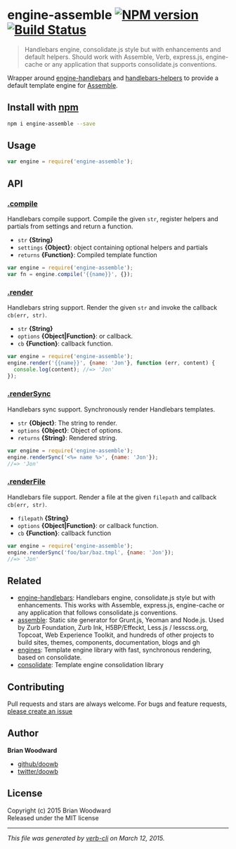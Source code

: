 # engine-assemble [![NPM version](https://badge.fury.io/js/engine-assemble.svg)](http://badge.fury.io/js/engine-assemble)  [![Build Status](https://travis-ci.org/doowb/engine-assemble.svg)](https://travis-ci.org/doowb/engine-assemble) 

> Handlebars engine, consolidate.js style but with enhancements and default helpers. Should work with Assemble, Verb, express.js, engine-cache or any application that supports consolidate.js conventions.

Wrapper around [engine-handlebars] and [handlebars-helpers] to provide a default template engine for [Assemble].

## Install with [npm](npmjs.org)

```bash
npm i engine-assemble --save
```

## Usage

```js
var engine = require('engine-assemble');
```

## API
### [.compile](./index.js#L51)

Handlebars compile support. Compile the given `str`, register helpers and partials from settings and return a function.

* `str` **{String}**    
* `settings` **{Object}**: object containing optional helpers and partials    
* `returns` **{Function}**: Compiled template function  

```js
var engine = require('engine-assemble');
var fn = engine.compile('{{name}}', {});
```

### [.render](./index.js#L76)

Handlebars string support. Render the given `str` and invoke the callback `cb(err, str)`.

* `str` **{String}**    
* `options` **{Object|Function}**: or callback.    
* `cb` **{Function}**: callback function.    

```js
var engine = require('engine-assemble');
engine.render('{{name}}', {name: 'Jon'}, function (err, content) {
  console.log(content); //=> 'Jon'
});
```

### [.renderSync](./index.js#L99)

Handlebars sync support. Synchronously render Handlebars templates.

* `str` **{Object}**: The string to render.    
* `options` **{Object}**: Object of options.    
* `returns` **{String}**: Rendered string.  

```js
var engine = require('engine-assemble');
engine.renderSync('<%= name %>', {name: 'Jon'});
//=> 'Jon'
```

### [.renderFile](./index.js#L121)

Handlebars file support. Render a file at the given `filepath` and callback `cb(err, str)`.

* `filepath` **{String}**    
* `options` **{Object|Function}**: or callback function.    
* `cb` **{Function}**: callback function    

```js
var engine = require('engine-assemble');
engine.renderSync('foo/bar/baz.tmpl', {name: 'Jon'});
//=> 'Jon'
```


## Related
* [engine-handlebars](https://github.com/jonschlinkert/engine-handlebars): Handlebars engine, consolidate.js style but with enhancements. This works with Assemble, express.js, engine-cache or any application that follows consolidate.js conventions.
* [assemble](http://assemble.io): Static site generator for Grunt.js, Yeoman and Node.js. Used by Zurb Foundation, Zurb Ink, H5BP/Effeckt, Less.js / lesscss.org, Topcoat, Web Experience Toolkit, and hundreds of other projects to build sites, themes, components, documentation, blogs and gh
* [engines](https://github.com/assemble/engines): Template engine library with fast, synchronous rendering, based on consolidate.
* [consolidate](https://github.com/visionmedia/consolidate.js): Template engine consolidation library

## Contributing
Pull requests and stars are always welcome. For bugs and feature requests, [please create an issue](https://github.com/doowb/engine-assemble/issues)

## Author

**Brian Woodward**
 
+ [github/doowb](https://github.com/doowb)
+ [twitter/doowb](http://twitter.com/doowb) 

## License
Copyright (c) 2015 Brian Woodward  
Released under the MIT license

***

_This file was generated by [verb-cli](https://github.com/assemble/verb-cli) on March 12, 2015._

[delims]: https://github.com/jonschlinkert/delims "template delimiters"
[engine-handlebars]: https://github.com/jonschlinkert/engine-handlebars
[handlebars-helpers]: https://github.com/assemble/handlebars-helpers
[Assemble]: http://assemble.io